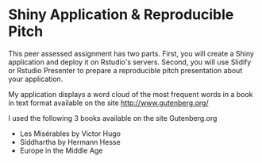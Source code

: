 # Shiny Application & Reproducible Pitch

This peer assessed assignment has two parts. 
First, you will create a Shiny application and deploy it on Rstudio's servers. 
Second, you will use Slidify or Rstudio Presenter to prepare a reproducible pitch presentation about your application.

My application displays a word cloud of the most frequent words in a book in text format available on the site
http://www.gutenberg.org/

I used the following 3 books available on the site Gutenberg.org

* Les Misérables by Victor Hugo
* Siddhartha by Hermann Hesse
* Europe in the Middle Age
